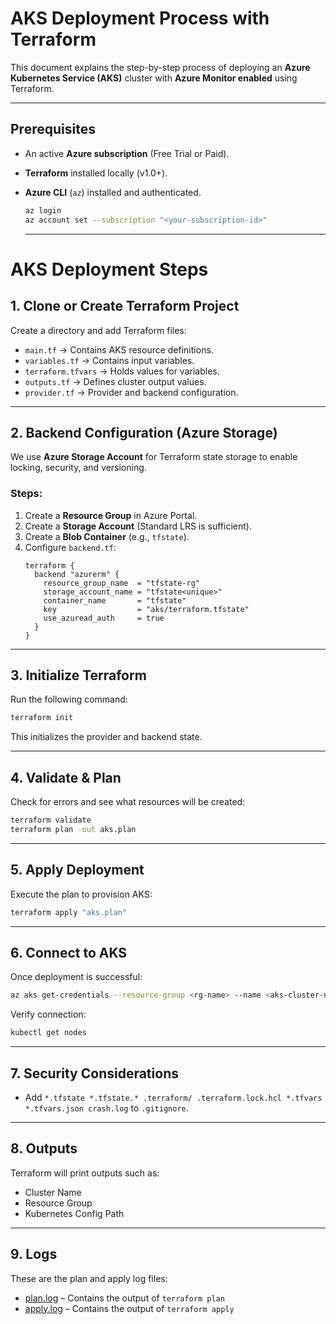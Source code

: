 # AKS Deployment Process with Terraform

This document explains the step-by-step process of deploying an **Azure Kubernetes Service (AKS)** cluster with **Azure Monitor enabled** using Terraform.  

---

## Prerequisites
- An active **Azure subscription** (Free Trial or Paid).  
- **Terraform** installed locally (v1.0+).  
- **Azure CLI** (`az`) installed and authenticated.  
  ```sh
  az login
  az account set --subscription "<your-subscription-id>"
  ```

  ---
  
# AKS Deployment Steps

## 1. Clone or Create Terraform Project
Create a directory and add Terraform files:
- `main.tf` → Contains AKS resource definitions.  
- `variables.tf` → Contains input variables.  
- `terraform.tfvars` → Holds values for variables.  
- `outputs.tf` → Defines cluster output values.  
- `provider.tf` → Provider and backend configuration.  

---

## 2. Backend Configuration (Azure Storage)
We use **Azure Storage Account** for Terraform state storage to enable locking, security, and versioning.  

### Steps:
1. Create a **Resource Group** in Azure Portal.  
2. Create a **Storage Account** (Standard LRS is sufficient).  
3. Create a **Blob Container** (e.g., `tfstate`).  
4. Configure `backend.tf`:  
   ```hcl
   terraform {
     backend "azurerm" {
       resource_group_name  = "tfstate-rg"
       storage_account_name = "tfstate<unique>"
       container_name       = "tfstate"
       key                  = "aks/terraform.tfstate"
       use_azuread_auth     = true
     }
   }
   ```

---

## 3. Initialize Terraform
Run the following command:
```sh
terraform init
```
This initializes the provider and backend state.

---

## 4. Validate & Plan
Check for errors and see what resources will be created:
```sh
terraform validate
terraform plan -out aks.plan
```

---

## 5. Apply Deployment
Execute the plan to provision AKS:
```sh
terraform apply "aks.plan"
```

---

## 6. Connect to AKS

Once deployment is successful:

```sh
az aks get-credentials --resource-group <rg-name> --name <aks-cluster-name>
```

Verify connection:

```sh
kubectl get nodes
```

---

## 7. Security Considerations

- Add
`*.tfstate
*.tfstate.*
.terraform/
.terraform.lock.hcl
*.tfvars
*.tfvars.json
crash.log`
to `.gitignore`.

 ---

## 8. Outputs

Terraform will print outputs such as:

- Cluster Name  
- Resource Group  
- Kubernetes Config Path

---

## 9. Logs

These are the plan and apply log files:

- [plan.log](./terraform-plan.log) – Contains the output of `terraform plan`
- [apply.log](./terraform-apply.log) – Contains the output of `terraform apply`

